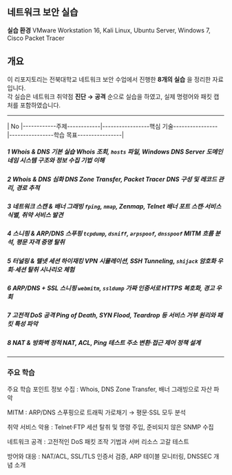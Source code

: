 ## 네트워크 보안 실습 

**실습 환경** VMware Workstation 16, Kali Linux, Ubuntu Server, Windows 7, Cisco Packet Tracer

## 개요
이 리포지토리는 전북대학교 네트워크 보안 수업에서 진행한 **8개의 실습** 을 정리한 자료입니다.  
각 실습은 네트워크 취약점 **진단 → 공격** 순으로 실습을 하였고, 실제 명령어와 패킷 캡처를 포함하였습니다.

____

| No |------------주제------------|-----------------핵심 기술----------------      |----------------학습 목표----------------|

##### 1  Whois & DNS 기본 실습         Whois 조회, `hosts` 파일, Windows DNS Server    도메인 네임 시스템 구조와 정보 수집 기법 이해 
##### 2  Whois & DNS 심화              DNS Zone Transfer, Packet Tracer               DNS 구성 및 레코드 관리, 경로 추적 
##### 3  네트워크 스캔 & 배너 그래빙    `fping`, `nmap`, Zenmap, Telnet 배너           포트 스캔·서비스 식별, 취약 서비스 발견 
##### 4  스니핑 & ARP/DNS 스푸핑       `tcpdump`, `dsniff`, `arpspoof`, `dnsspoof`    MITM 흐름 분석, 평문 자격 증명 탈취 
##### 5  터널링 & 텔넷 세션 하이재킹    VPN 시뮬레이션, SSH Tunneling, `shijack`       암호화 우회·세션 탈취 시나리오 체험 
##### 6  ARP/DNS + SSL 스니핑          `webmitm`, `ssldump`                          가짜 인증서로 HTTPS 복호화, 경고 우회 
##### 7  고전적 DoS 공격               Ping of Death, SYN Flood, Teardrop 등         서비스 거부 원리와 패킷 특성 파악 
##### 8  NAT & 방화벽                  정적 NAT, ACL, Ping 테스트                    주소 변환·접근 제어 정책 설계 

____
### 주요 학습
주요 학습 포인트
정보 수집 : Whois, DNS Zone Transfer, 배너 그래빙으로 자산 파악

MITM : ARP/DNS 스푸핑으로 트래픽 가로채기 → 평문·SSL 모두 분석

취약 서비스 악용 : Telnet·FTP 세션 탈취 및 명령 주입, 준비되지 않은 SNMP 수집

네트워크 공격 : 고전적인 DoS 패킷 조작 기법과 서버 리소스 고갈 테스트

방어와 대응 : NAT/ACL, SSL/TLS 인증서 검증, ARP 테이블 모니터링, DNSSEC 개념 소개